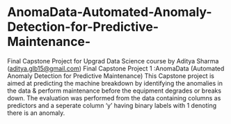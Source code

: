 # AnomaData-Automated-Anomaly-Detection-for-Predictive-Maintenance-
Final Capstone Project for Upgrad Data Science course by Aditya Sharma (aditya.glb15@gmail.com)
Final Capstone Project 1 :AnomaData (Automated Anomaly Detection for Predictive Maintenance)
This Capstone project is aimed at predicting the machine breakdown by identifying the anomalies in the data & perform maintenance before the equipment degrades or breaks down.
The evaluation was performed from the data containing columns as predictors and a seperate column ‘y’ having binary labels with 1 denoting there is an anomaly.
